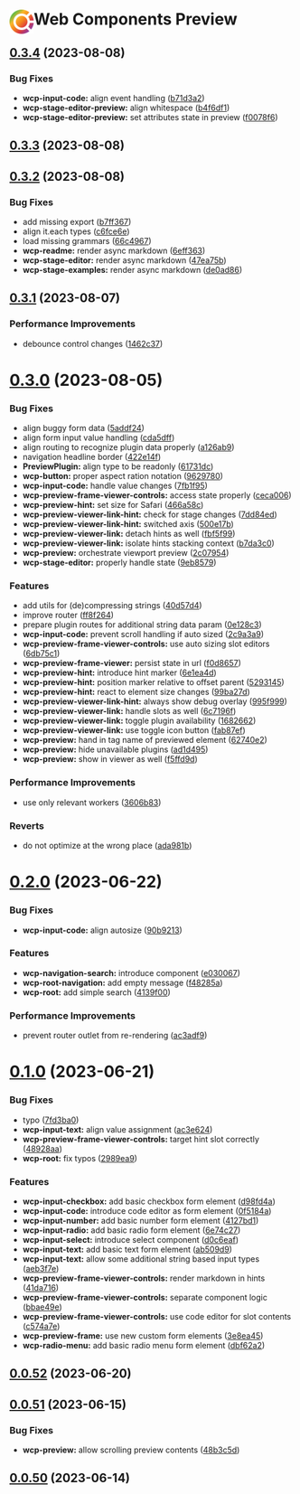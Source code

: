 # <img align="left" src="https://github.com/webcomponents-preview/client/raw/main/src/assets/icons/logo.svg" alt="WCP Logo" height="43px"> Web Components Preview

## [0.3.4](https://github.com/webcomponents-preview/client/compare/0.3.3...0.3.4) (2023-08-08)


### Bug Fixes

* **wcp-input-code:** align event handling ([b71d3a2](https://github.com/webcomponents-preview/client/commit/b71d3a24c2ca8c92cba2a9de4a70c5f4748204e8))
* **wcp-stage-editor-preview:** align whitespace ([b4f6df1](https://github.com/webcomponents-preview/client/commit/b4f6df1ba7b89261de2223c42f6f736a3e52f4d5))
* **wcp-stage-editor-preview:** set attributes state in preview ([f0078f6](https://github.com/webcomponents-preview/client/commit/f0078f6e8d86b481db3debf47e0a207e8a0afbcd))

## [0.3.3](https://github.com/webcomponents-preview/client/compare/0.3.2...0.3.3) (2023-08-08)

## [0.3.2](https://github.com/webcomponents-preview/client/compare/0.3.1...0.3.2) (2023-08-08)


### Bug Fixes

* add missing export ([b7ff367](https://github.com/webcomponents-preview/client/commit/b7ff367cb4dfa185d92b843873352cbba4e799ee))
* align it.each types ([c6fce6e](https://github.com/webcomponents-preview/client/commit/c6fce6e3f2e1ebb3a45a636606f203b83ec33b7c))
* load missing grammars ([66c4967](https://github.com/webcomponents-preview/client/commit/66c496798fd47c4d71e75228254e3ac9dee3881e))
* **wcp-readme:** render async markdown ([6eff363](https://github.com/webcomponents-preview/client/commit/6eff363f1f4e9389e95d3ee4a465faca0138bd1e))
* **wcp-stage-editor:** render async markdown ([47ea75b](https://github.com/webcomponents-preview/client/commit/47ea75b7241fed3dd4a9bc522dae095d13ac91da))
* **wcp-stage-examples:** render async markdown ([de0ad86](https://github.com/webcomponents-preview/client/commit/de0ad86f20a3c13e4963b2233d73526bb4a544f5))

## [0.3.1](https://github.com/webcomponents-preview/client/compare/0.3.0...0.3.1) (2023-08-07)


### Performance Improvements

* debounce control changes ([1462c37](https://github.com/webcomponents-preview/client/commit/1462c37887f67b84a8d817792e95ba905b5b7ade))

# [0.3.0](https://github.com/webcomponents-preview/client/compare/0.2.0...0.3.0) (2023-08-05)


### Bug Fixes

* align buggy form data ([5addf24](https://github.com/webcomponents-preview/client/commit/5addf24984ff8e4157c0bc0accb6c83334e14763))
* align form input value handling ([cda5dff](https://github.com/webcomponents-preview/client/commit/cda5dffd01faafe4ad544437493baccd1063b673))
* align routing to recognize plugin data properly ([a126ab9](https://github.com/webcomponents-preview/client/commit/a126ab9c980288b103223c181daf519573f8fec1))
* navigation headline border ([422e14f](https://github.com/webcomponents-preview/client/commit/422e14f612a3b40863c967b01790390615eeaffd))
* **PreviewPlugin:** align type to be readonly ([61731dc](https://github.com/webcomponents-preview/client/commit/61731dc50a4bfbb8ec1810f328189913ef4eeee9))
* **wcp-button:** proper aspect ration notation ([9629780](https://github.com/webcomponents-preview/client/commit/962978028a1dcfee18852d61e0e10e155d265336))
* **wcp-input-code:** handle value changes ([7fb1f95](https://github.com/webcomponents-preview/client/commit/7fb1f955c66e98ad66569508a773145747e2798b))
* **wcp-preview-frame-viewer-controls:** access state properly ([ceca006](https://github.com/webcomponents-preview/client/commit/ceca006379ff02d148dd97b3ffcdedb88009a5e1))
* **wcp-preview-hint:** set size for Safari ([466a58c](https://github.com/webcomponents-preview/client/commit/466a58cb17407baa0a53f49dac0c1cffb3217c76))
* **wcp-preview-viewer-link-hint:** check for stage changes ([7dd84ed](https://github.com/webcomponents-preview/client/commit/7dd84ed077e00ea476606ab2310d11844561cb90))
* **wcp-preview-viewer-link-hint:** switched axis ([500e17b](https://github.com/webcomponents-preview/client/commit/500e17b0adcd4980e56f9a22df082e3363c486a7))
* **wcp-preview-viewer-link:** detach hints as well ([fbf5f99](https://github.com/webcomponents-preview/client/commit/fbf5f99d3ab44961a8aac1cb42e73749ceaaae04))
* **wcp-preview-viewer-link:** isolate hints stacking context ([b7da3c0](https://github.com/webcomponents-preview/client/commit/b7da3c0b55f7d927ac3f187ed54ed6dc35df3efa))
* **wcp-preview:** orchestrate viewport preview ([2c07954](https://github.com/webcomponents-preview/client/commit/2c079541c24a2d2de5bd9e144feee580544016c3))
* **wcp-stage-editor:** properly handle state ([9eb8579](https://github.com/webcomponents-preview/client/commit/9eb85798b96a827368a017d14dd96055009168d6))


### Features

* add utils for (de)compressing strings ([40d57d4](https://github.com/webcomponents-preview/client/commit/40d57d4a4440b2dd96925dd0b56869137c32004b))
* improve router ([ff8f264](https://github.com/webcomponents-preview/client/commit/ff8f26459d1a6f0217e4f7bac97cd5b7716f91da))
* prepare plugin routes for additional string data param ([0e128c3](https://github.com/webcomponents-preview/client/commit/0e128c3bb498d20fbd9240327e3a8698ab915ca5))
* **wcp-input-code:** prevent scroll handling if auto sized ([2c9a3a9](https://github.com/webcomponents-preview/client/commit/2c9a3a94f3bc8e443e7c350f7bbbaebaebf47912))
* **wcp-preview-frame-viewer-controls:** use auto sizing slot editors ([6db75c1](https://github.com/webcomponents-preview/client/commit/6db75c1c1e69e7353df90e165dd78fdba224c37d))
* **wcp-preview-frame-viewer:** persist state in url ([f0d8657](https://github.com/webcomponents-preview/client/commit/f0d8657d1a61c1fd1e781ef489a7fe49260ed940))
* **wcp-preview-hint:** introduce hint marker ([6e1ea4d](https://github.com/webcomponents-preview/client/commit/6e1ea4de0913063235a52c124c46d9e6d7251cc1))
* **wcp-preview-hint:** position marker relative to offset parent ([5293145](https://github.com/webcomponents-preview/client/commit/52931459871189c6d1ba3fc513ae69c6dd1962f2))
* **wcp-preview-hint:** react to element size changes ([99ba27d](https://github.com/webcomponents-preview/client/commit/99ba27d742ee6f9d96e89fe37220d17fd27723d7))
* **wcp-preview-viewer-link-hint:** always show debug overlay ([995f999](https://github.com/webcomponents-preview/client/commit/995f999b2d230ae760152c53534757b24caffafa))
* **wcp-preview-viewer-link:** handle slots as well ([6c7196f](https://github.com/webcomponents-preview/client/commit/6c7196fcee58145a3c7ca4ed3a4ea382d69bc331))
* **wcp-preview-viewer-link:** toggle plugin availability ([1682662](https://github.com/webcomponents-preview/client/commit/16826620047ecae44d3b249910ff374ec1fe54c7))
* **wcp-preview-viewer-link:** use toggle icon button ([fab87ef](https://github.com/webcomponents-preview/client/commit/fab87ef8454ffbf6840a021264292cccc6e25ea1))
* **wcp-preview:** hand in tag name of previewed element ([62740e2](https://github.com/webcomponents-preview/client/commit/62740e239ae243a46a73f3ab8c01a5bdddf9bb02))
* **wcp-preview:** hide unavailable plugins ([ad1d495](https://github.com/webcomponents-preview/client/commit/ad1d49580bbb709828715e1b50856e49ff0738df))
* **wcp-preview:** show in viewer as well ([f5ffd9d](https://github.com/webcomponents-preview/client/commit/f5ffd9d4772fd66e0cfb6c82e0735123b076ac4c))


### Performance Improvements

* use only relevant workers ([3606b83](https://github.com/webcomponents-preview/client/commit/3606b837a56a4ba3bd0fc4aa68a72ca50a5c8a08))


### Reverts

* do not optimize at the wrong place ([ada981b](https://github.com/webcomponents-preview/client/commit/ada981b3d8b9be2e737a868c68a7838fa56214ab))

# [0.2.0](https://github.com/webcomponents-preview/client/compare/0.1.0...0.2.0) (2023-06-22)


### Bug Fixes

* **wcp-input-code:** align autosize ([90b9213](https://github.com/webcomponents-preview/client/commit/90b92131d8acb8f26233483772655efc28c09c93))


### Features

* **wcp-navigation-search:** introduce component ([e030067](https://github.com/webcomponents-preview/client/commit/e03006724122d7f390e5056f8d6c01f74f9404b3))
* **wcp-root-navigation:** add empty message ([f48285a](https://github.com/webcomponents-preview/client/commit/f48285a06203a767af46625706034571d45281f1))
* **wcp-root:** add simple search ([4139f00](https://github.com/webcomponents-preview/client/commit/4139f0055e7f3bd6d7e773941e279a760ec8f183))


### Performance Improvements

* prevent router outlet from re-rendering ([ac3adf9](https://github.com/webcomponents-preview/client/commit/ac3adf953aac5a35527f3e8da153bf3cb90dd243))

# [0.1.0](https://github.com/webcomponents-preview/client/compare/0.0.52...0.1.0) (2023-06-21)


### Bug Fixes

* typo ([7fd3ba0](https://github.com/webcomponents-preview/client/commit/7fd3ba015c6796664b406d7cbccd1f6cfa236b33))
* **wcp-input-text:** align value assignment ([ac3e624](https://github.com/webcomponents-preview/client/commit/ac3e624b116a61063e80b36e3341661c978bf76e))
* **wcp-preview-frame-viewer-controls:** target hint slot correctly ([48928aa](https://github.com/webcomponents-preview/client/commit/48928aaa28e1afd7476b5ba6859ec69d83271fdd))
* **wcp-root:** fix typos ([2989ea9](https://github.com/webcomponents-preview/client/commit/2989ea97dab9bdf972894a16f635f7e46d1b3793))


### Features

* **wcp-input-checkbox:** add basic checkbox form element ([d98fd4a](https://github.com/webcomponents-preview/client/commit/d98fd4abb4e4b6bf65457ad9453e7fa8f50546b1))
* **wcp-input-code:** introduce code editor as form element ([0f5184a](https://github.com/webcomponents-preview/client/commit/0f5184a10394e0f3e81055d6ff8b06866ffdb541))
* **wcp-input-number:** add basic number form element ([4127bd1](https://github.com/webcomponents-preview/client/commit/4127bd1a6aa8bf41d5208572d35c4da0632e07b1))
* **wcp-input-radio:** add basic radio form element ([6e74c27](https://github.com/webcomponents-preview/client/commit/6e74c27745f7e211b37cdf0f5d69649e31384ebf))
* **wcp-input-select:** introduce select component ([d0c6eaf](https://github.com/webcomponents-preview/client/commit/d0c6eafcc241f1ed21e44c47d3533197690dd586))
* **wcp-input-text:** add basic text form element ([ab509d9](https://github.com/webcomponents-preview/client/commit/ab509d91fbfff0f1ee72b569636c45d83d68e969))
* **wcp-input-text:** allow some additional string based input types ([aeb3f7e](https://github.com/webcomponents-preview/client/commit/aeb3f7e9f9062b4c11e4f0eae052737b6c256c55))
* **wcp-preview-frame-viewer-controls:** render markdown in hints ([41da716](https://github.com/webcomponents-preview/client/commit/41da71602561d970e4362569f410ea975cc1abc7))
* **wcp-preview-frame-viewer-controls:** separate component logic ([bbae49e](https://github.com/webcomponents-preview/client/commit/bbae49e331a92fb7d16a83fc13535f34c7e74115))
* **wcp-preview-frame-viewer-controls:** use code editor for slot contents ([c574a7e](https://github.com/webcomponents-preview/client/commit/c574a7eb426af9dbb6eef97f378432b1fb789c22))
* **wcp-preview-frame:** use new custom form elements ([3e8ea45](https://github.com/webcomponents-preview/client/commit/3e8ea45266a2aaad9cbb1d22188eb4e158b32d68))
* **wcp-radio-menu:** add basic radio menu form element ([dbf62a2](https://github.com/webcomponents-preview/client/commit/dbf62a241e4327aa13cd655dc25b7485c22b7c23))

## [0.0.52](https://github.com/webcomponents-preview/client/compare/0.0.51...0.0.52) (2023-06-20)

## [0.0.51](https://github.com/webcomponents-preview/client/compare/0.0.50...0.0.51) (2023-06-15)


### Bug Fixes

* **wcp-preview:** allow scrolling preview contents ([48b3c5d](https://github.com/webcomponents-preview/client/commit/48b3c5d6124233862b44f26e75d3452a65b65a0e))

## [0.0.50](https://github.com/webcomponents-preview/client/compare/0.0.49...0.0.50) (2023-06-14)